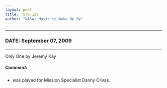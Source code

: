 ```yaml
---
layout: post
title:  STS-128
author: "NASA: Music to Wake Up By"
---
```


----
### DATE: September 07, 2009
----
Only One by Jeremy Kay

##### Comment:
* was played for Mission Specialist Danny Olivas.
